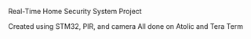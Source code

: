 Real-Time Home Security System Project

Created using STM32, PIR, and camera
All done on Atolic and Tera Term
